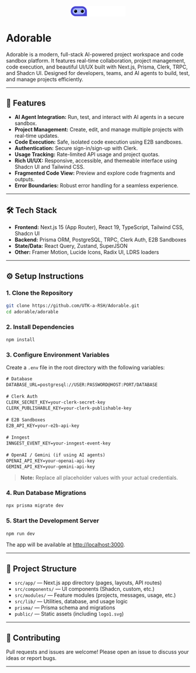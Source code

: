 <p align="center">
  <img src="public/logo1.svg" alt="Adorable Logo" width="150" />
</p>

# Adorable

Adorable is a modern, full-stack AI-powered project workspace and code sandbox platform. It features real-time collaboration, project management, code execution, and beautiful UI/UX built with Next.js, Prisma, Clerk, TRPC, and Shadcn UI. Designed for developers, teams, and AI agents to build, test, and manage projects efficiently.

---

## 🚀 Features
- **AI Agent Integration:** Run, test, and interact with AI agents in a secure sandbox.
- **Project Management:** Create, edit, and manage multiple projects with real-time updates.
- **Code Execution:** Safe, isolated code execution using E2B sandboxes.
- **Authentication:** Secure sign-in/sign-up with Clerk.
- **Usage Tracking:** Rate-limited API usage and project quotas.
- **Rich UI/UX:** Responsive, accessible, and themeable interface using Shadcn UI and Tailwind CSS.
- **Fragmented Code View:** Preview and explore code fragments and outputs.
- **Error Boundaries:** Robust error handling for a seamless experience.

---

## 🛠️ Tech Stack
- **Frontend:** Next.js 15 (App Router), React 19, TypeScript, Tailwind CSS, Shadcn UI
- **Backend:** Prisma ORM, PostgreSQL, TRPC, Clerk Auth, E2B Sandboxes
- **State/Data:** React Query, Zustand, SuperJSON
- **Other:** Framer Motion, Lucide Icons, Radix UI, LDRS loaders

---

## ⚙️ Setup Instructions

### 1. Clone the Repository
```bash
git clone https://github.com/UTK-a-RSH/Adorable.git
cd adorable/adorable
```

### 2. Install Dependencies
```bash
npm install
```

### 3. Configure Environment Variables
Create a `.env` file in the root directory with the following variables:

```
# Database
DATABASE_URL=postgresql://USER:PASSWORD@HOST:PORT/DATABASE

# Clerk Auth
CLERK_SECRET_KEY=your-clerk-secret-key
CLERK_PUBLISHABLE_KEY=your-clerk-publishable-key

# E2B Sandboxes
E2B_API_KEY=your-e2b-api-key

# Inngest
INNGEST_EVENT_KEY=your-inngest-event-key

# OpenAI / Gemini (if using AI agents)
OPENAI_API_KEY=your-openai-api-key
GEMINI_API_KEY=your-gemini-api-key
```

> **Note:** Replace all placeholder values with your actual credentials.

### 4. Run Database Migrations
```bash
npx prisma migrate dev
```

### 5. Start the Development Server
```bash
npm run dev
```

The app will be available at [http://localhost:3000](http://localhost:3000).

---

## 📁 Project Structure
- `src/app/` — Next.js app directory (pages, layouts, API routes)
- `src/components/` — UI components (Shadcn, custom, etc.)
- `src/modules/` — Feature modules (projects, messages, usage, etc.)
- `src/lib/` — Utilities, database, and usage logic
- `prisma/` — Prisma schema and migrations
- `public/` — Static assets (including `logo1.svg`)

---

## 📝 Contributing
Pull requests and issues are welcome! Please open an issue to discuss your ideas or report bugs.

---



